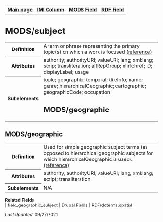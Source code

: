 <!DOCTYPE html>
<html>

<body>
<table style="width:100%">
  <tr>
    <th><a href="index.md">Main page</a></th>
	<th><a href="IMI.md">IMI Column</a></th>
    <th><a href="MODS.md">MODS Field</a></th>
    <th><a href="RDF.md">RDF Field</a></th>
  </tr>
</table>

<h1>MODS/subject</h1>
<table>
<tr>
	<th>Definition</th>
	<td>A term or phrase representing the primary topic(s) on which a work is focused <a href="https://www.loc.gov/standards/mods/userguide/subject.html">(reference)</a></td>
</tr>
<tr>
	<th>Attributes</th>
	<td>authority; authorityURI; valueURI; lang; xml:lang; scrip; transliteration; altRepGroup; xlink:href; ID; displayLabel; usage</td>
</tr>
<tr>
	<th>Subelements</th>
	<td>topic; geographic; temporal; titleInfo; name; genre; hierarchicalGeographic; cartographic; geographicCode; occupation</dd>
<h2>MODS/geographic</td>
</tr>
</table>
<h2>MODS/geographic</h2>
<table>
<tr>
	<th>Definition</th>
	<td>Used for simple geographic subject terms (as opposed to hierarchical geographic subjects for which hierarchicalGeographic is used).<a href="https://www.loc.gov/standards/mods/userguide/subject.html#geographic">(reference)</a></td>
</tr>
<tr>
	<th>Attributes</th>
	<td>authority; authorityURI; valueURI; lang; xml:lang; script; transliteration</td>
</tr>
<tr>
	<th>Subelements</th>
	<td>N/A</td>
</tr>
</table>
<dl>
	<dt><b>Related Fields</b></dt>
		| <a href="coverage_spatial.md">field_geographic_subject</a> | 
		<a href="DrupalFields.md#geographic">Drupal Fields</a> | 
		<a href="rdf.dcterms_spatial.md">RDF/dcterms:spatial</a> |
</dl>
<p><i>Last Updated: </i>09/27/2021</p>
</body>
</html>

